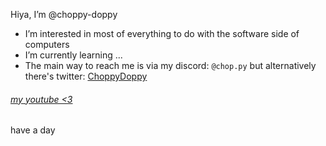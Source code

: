 Hiya, I’m @choppy-doppy
- I’m interested in most of everything to do with the software side of computers
- I’m currently learning ...
- The main way to reach me is via my discord: `@chop.py` but alternatively there's twitter: [ChoppyDoppy](https://twitter.com/ChoppyDoppy)

###### [my youtube <3](https://www.youtube.com/channel/UCdzEpxiFqxAF6AoMMe5s6PA)

have a day
